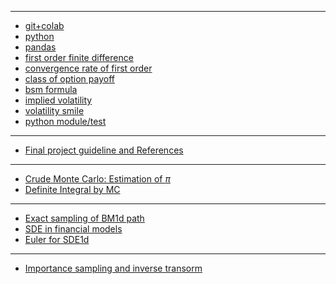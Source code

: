 <!---
# 20spring

- [Syllabus](doc/20syl_v01.pdf)
-->

---
- [git+colab](src/20s_github.ipynb)
- [python](src/20python_notebook.ipynb)
- [pandas](src/20pandas.ipynb)
- [first order finite difference](src/20fd1.ipynb)
- [convergence rate of first order](src/20fd1_rate.ipynb)
- [class of option payoff](src/20european_options_class.ipynb)
- [bsm formula](src/20bsm_formula.ipynb)
- [implied volatility](src/20imp_vol_v01.ipynb)
- [volatility smile](src/20vol_smile_v01.ipynb)
- [python module/test](src/20bsm01_test.ipynb)

--------------
- [Final project guideline and References](src/20refs.md)

---
- [Crude Monte Carlo: Estimation of $\pi$](src/20mcpi01.pdf)
- [Definite Integral by MC](src/20omc_integral_01.pdf)

---
- [Exact sampling of BM1d path](src/20bm1d.pdf)
- [SDE in financial models](src/20sde.pdf)
- [Euler for SDE1d](src/20euler_sde_1d.pdf)

----
- [Importance sampling and inverse transorm](src/20is_it_integral.pdf)
